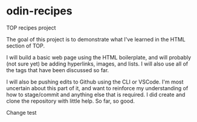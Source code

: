 # odin-recipes
TOP recipes project

The goal of this project is to demonstrate what I've learned in the HTML section of TOP.

I will build a basic web page using the HTML boilerplate, and will probably (not sure yet) be adding hyperlinks, images, and lists. I will also use all of the tags that have been discussed so far.

I will also be pushing edits to Github using the CLI or VSCode. I'm most uncertain about this part of it, and want to reinforce my understanding of how to stage/commit and anything else that is required. I did create and clone the repository with little help. So far, so good.

Change test
